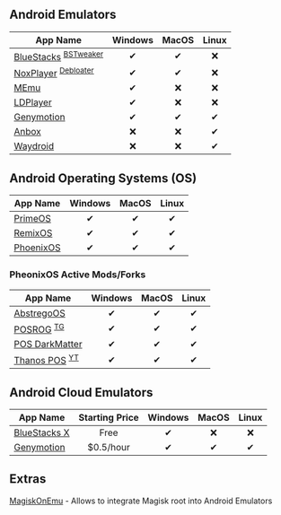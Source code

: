 
## Android Emulators
| App Name | Windows | MacOS | Linux
|-|:-:|:-:|:-:|
| [BlueStacks](https://www.bluestacks.com) <sup>[BSTweaker](https://bstweaker.tk/)| ✔ | ✔ | ❌ |
| [NoxPlayer](https://www.bignox.com) <sup>[Debloater](https://gist.github.com/Log1x/12d330ef7685d6fbc611d1d57efb5c29)</sup> | ✔ | ✔ | ❌ |
| [MEmu](https://www.memuplay.com) | ✔ | ❌ | ❌ |
| [LDPlayer](https://www.ldplayer.net) | ✔ | ❌ | ❌ |
| [Genymotion](https://www.genymotion.com) | ✔ | ✔ | ✔ |
| [Anbox](https://anbox.io) | ❌ | ❌ | ✔ |
| [Waydroid](https://waydro.id) | ❌ | ❌ | ✔ |

## Android Operating Systems (OS)
| App Name | Windows | MacOS | Linux
|-|:-:|:-:|:-:|
| [PrimeOS](https://primeos.in) | ✔ | ✔ | ✔ |
| [RemixOS](https://www.fosshub.com/Remix-OS.html) | ✔ | ✔ | ✔ |
| [PhoenixOS](http://www.phoenixos.com/en_US/phoenixos) | ✔ | ✔ | ✔ |

### PheonixOS Active Mods/Forks
| App Name | Windows | MacOS | Linux
|-|:-:|:-:|:-:|
| [AbstregoOS](https://discord.com/invite/ZqvYu6mEjb) | ✔ | ✔ | ✔ |
| [POSROG](https://posrog.my.id) <sup> [TG](https://t.me/posrogchannel)| ✔ | ✔ | ✔ |
| [POS DarkMatter](https://supreme-gamers.com/r/phoenixos-darkmatter-supercharged-for-everyone.2/) | ✔ | ✔ | ✔ |
| [Thanos POS](https://t.me/thanosphd3) <sup> [YT](https://www.youtube.com/channel/UCR_1iKHYPKQk8ratPkCPP5w)| ✔ | ✔ | ✔ |

## Android Cloud Emulators
| App Name | Starting Price | Windows | MacOS | Linux
|-|:-:|:-:|:-:|:-:|
| [BlueStacks X](https://x.bluestacks.com) | Free | ✔ | ❌ | ❌ |
| [Genymotion](https://www.genymotion.com) | $0.5/hour | ✔ | ✔ | ✔ |

## Extras
[MagiskOnEmu](https://github.com/HuskyDG/MagiskOnEmu) - Allows to integrate Magisk root into Android Emulators
